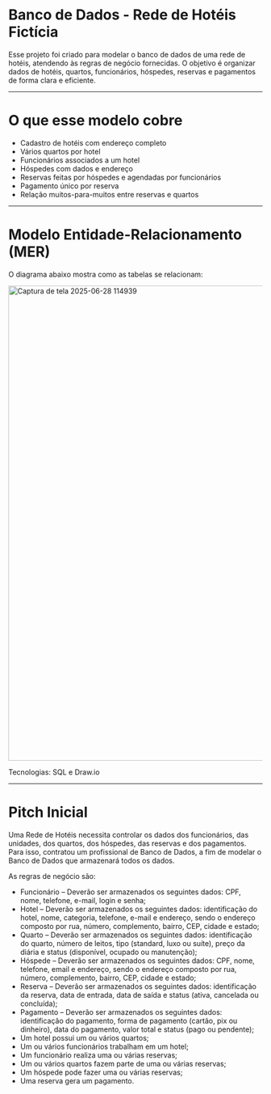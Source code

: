 # Banco de Dados - Rede de Hotéis Fictícia

Esse projeto foi criado para modelar o banco de dados de uma rede de hotéis, atendendo às regras de negócio fornecidas.
O objetivo é organizar dados de hotéis, quartos, funcionários, hóspedes, reservas e pagamentos de forma clara e eficiente.

---

# O que esse modelo cobre

- Cadastro de hotéis com endereço completo
- Vários quartos por hotel
- Funcionários associados a um hotel
- Hóspedes com dados e endereço
- Reservas feitas por hóspedes e agendadas por funcionários
- Pagamento único por reserva
- Relação muitos-para-muitos entre reservas e quartos

---

# Modelo Entidade-Relacionamento (MER)

O diagrama abaixo mostra como as tabelas se relacionam:

<img width="957" height="940" alt="Captura de tela 2025-06-28 114939" src="https://github.com/user-attachments/assets/837c5d76-d70b-4fcf-916b-24f9ba3e3b59" />

Tecnologias: SQL e Draw.io

---

# Pitch Inicial

Uma Rede de Hotéis necessita controlar os dados dos funcionários, das unidades, dos quartos, dos hóspedes, das reservas e dos pagamentos. Para isso, contratou um profissional de Banco de Dados, a fim de modelar o Banco de Dados que armazenará todos os dados.

As regras de negócio são:

- Funcionário – Deverão ser armazenados os seguintes dados: CPF, nome, telefone, e-mail, login e senha;
- Hotel – Deverão ser armazenados os seguintes dados: identificação do hotel, nome, categoria, telefone, e-mail e endereço, sendo o endereço composto por rua, número, complemento, bairro, CEP, cidade e estado;
- Quarto – Deverão ser armazenados os seguintes dados: identificação do quarto, número de leitos, tipo (standard, luxo ou suíte), preço da diária e status (disponível, ocupado ou manutenção);
- Hóspede – Deverão ser armazenados os seguintes dados: CPF, nome, telefone, email e endereço, sendo o endereço composto por rua, número, complemento, bairro, CEP, cidade e estado;
- Reserva – Deverão ser armazenados os seguintes dados: identificação da reserva, data de entrada, data de saída e status (ativa, cancelada ou concluída);
- Pagamento – Deverão ser armazenados os seguintes dados: identificação do pagamento, forma de pagamento (cartão, pix ou dinheiro), data do pagamento, valor total e status (pago ou pendente);
- Um hotel possui um ou vários quartos;
- Um ou vários funcionários trabalham em um hotel;
- Um funcionário realiza uma ou várias reservas;
- Um ou vários quartos fazem parte de uma ou várias reservas;
- Um hóspede pode fazer uma ou várias reservas;
- Uma reserva gera um pagamento.
